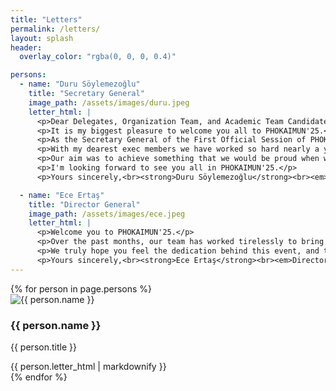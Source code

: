 ```yaml
---
title: "Letters"
permalink: /letters/
layout: splash
header:
  overlay_color: "rgba(0, 0, 0, 0.4)"

persons:
  - name: "Duru Söylemezoğlu"
    title: "Secretary General"
    image_path: /assets/images/duru.jpeg
    letter_html: |
      <p>Dear Delegates, Organization Team, and Academic Team Candidates,</p>
      <p>It is my biggest pleasure to welcome you all to PHOKAIMUN'25.</p>
      <p>As the Secretary General of the First Official Session of PHOKAIMUN'25.</p>
      <p>With my dearest exec members we have worked so hard nearly a year. I'm really excited to announce this prestigious conference.</p>
      <p>Our aim was to achieve something that we would be proud when we looked back. What I want from this conference is to give the best memories to our dear academic team and our esteemed delegates.</p>
      <p>I'm looking forward to see you all in PHOKAIMUN'25.</p>
      <p>Yours sincerely,<br><strong>Duru Söylemezoğlu</strong><br><em>Secretary General</em></p>

  - name: "Ece Ertaş"
    title: "Director General"
    image_path: /assets/images/ece.jpeg
    letter_html: |
      <p>Welcome you to PHOKAIMUN'25.</p>
      <p>Over the past months, our team has worked tirelessly to bring this conference to life. Countless hours of planning, drafting, and organizing have gone into every detail to ensure that your experience here is not only educational, but also meaningful, inspiring, and enjoyable.</p>
      <p>We truly hope you feel the dedication behind this event, and that you leave with new friendships, valuable memories, and a deeper understanding of the world around you. It has been our honor to prepare this platform for passionate, thoughtful debate. And now, it’s your turn to bring it to life.</p>
      <p>Yours sincerely,<br><strong>Ece Ertaş</strong><br><em>Director General</em></p>
---
```


<div class="letter-container">
  {% for person in page.persons %}
    <div class="letter-column">
      <div class="letter-header">
        <img src="{{ person.image_path | relative_url }}" alt="{{ person.name }}" class="profile-image">
        <div class="person-details">
          <h3 class="person-name">{{ person.name }}</h3>
          <p class="person-title">{{ person.title }}</p>
        </div>
      </div>
      <div class="letter-body">
        {{ person.letter_html | markdownify }}
      </div>
    </div>
  {% endfor %}
</div>
